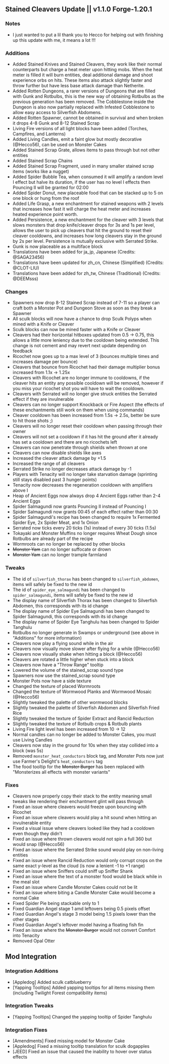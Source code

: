 ## Stained Cleavers Update || v1.1.0 Forge-1.20.1

### Notes
- I just wanted to put a lil thank you to Hecco for helping out with finishing up this update with me, it means a lot !!!

### Additions
- Added Stained Knives and Stained Cleavers, they work like their normal counterparts but charge a heat meter upon hitting mobs.
When the heat meter is filled it will burn entities, deal additional damage and shoot experience orbs on hits. 
These items also attack slightly faster and throw further but have less base attack damage than Netherite.
- Added Rotten Dungeons, a rarer versions of Dungeons that are filled with Gunk and Rotbulbs, this is the new way of
obtaining Rotbulbs as the previous generation has been removed. The Cobblestone inside the Dungeon is also now partially
replaced with Infested Cobblestone to allow easy access to Silverfish Abdomens.
- Added Rotten Spawner, cannot be obtained in survival and when broken it drops 4-8 Gunk and 8-12 Stained Scrap
- Living Fire versions of all light blocks have been added (Torches, Campfires, and Lanterns)
- Added Living Candles, emit a faint glow but mostly decorative (@Hecco56), can be used on Monster Cakes
- Added Stained Scrap Grate, allows items to pass through but not other entities
- Added Stained Scrap Chains
- Added Stained Scrap Fragment, used in many smaller stained scrap items (works like a nugget)
- Added Spider Bubble Tea, when consumed it will amplify a random level I effect but halve its duration, if the user
has no level I effects then Pouncing II will be granted for 02:00
- Added Spider Donut, new placeable food that can be stacked up to 5 on one block or hung from the roof
- Added Life Grasp, a new enchantment for stained weapons with 2 levels that increases how fast it will charge the heat meter and increases
heated experience point worth.
- Added Persistence, a new enchantment for the cleaver with 3 levels that slows monsters that drop knife/cleaver drops 
for 3s and 1s per level, allows the user to pick up cleavers that hit the ground to reset their cleaver cooldowns, and increases how long cleavers 
stay in the ground by 2s per level. Persistence is mutually exclusive with Serrated Strike.
- Gunk is now placeable as a multiface block
- Translations have been added for ja_jp, Japanese (Credits: @SAGA23456)
- Translations have been updated for zh_cn, Chinese (Simplified) (Credits: @CLOT-LIU)
- Translations have been added for zh_tw, Chinese (Traditional) (Credits: @DEEMsss)

### Changes
- Spawners now drop 8-12 Stained Scrap instead of 7-11 so a player can craft both a Monster Pot and Dungeon Stove
  as soon as they break a Spawner
- All sculk blocks will now have a chance to drop Sculk Polyps when mined with a Knife or Cleaver
- Sculk blocks can now be mined faster with a Knife or Cleaver
- Cleavers had their horizontal hitboxes updated from 0.5 -> 0.75, this allows a little more leniency due to the cooldown being extended.
This change is not cement and may revert next update depending on feedback
- Ricochet now goes up to a max level of 3 (bounces multiple times and increases damage per bounce)
- Cleavers that bounce from Ricochet had their damage multiplier bonus increased from 1.1x -> 1.25x
- Cleavers with Ricochet are no longer immune to cooldowns, if the cleaver hits an entity any possible cooldown will
be removed, however if you miss your ricochet shot you will have to wait the cooldown.
- Cleavers with Serrated will no longer give struck entities the Serrated effect if they are invulnerable
- Cleavers can no longer support Knockback or Fire Aspect (the effects of these enchantments still work on them when using commands)
- Cleaver cooldown has been increased from 1.5s -> 2.5s, better be sure to hit those shots ;)
- Cleavers will no longer reset their cooldown when passing through their owner
- Cleavers will not set a cooldown if it has hit the ground after it already has set a cooldown and there are no ricochets left
- Cleavers can now penetrate through shields when thrown at one
- Cleavers can now disable shields like axes
- Increased the cleaver attack damage by +1.5
- Increased the range of all cleavers
- Serrated Strike no longer decreases attack damage by -1
- Players with Tenacity will no longer take starvation damage (sprinting still stays disabled past 3 hunger points)
- Tenacity now decreases the regeneration cooldown with amplifiers above I
- Heap of Ancient Eggs now always drop 4 Ancient Eggs rather than 2-4 Ancient Eggs
- Spider Salmagundi now grants Pouncing II instead of Pouncing I
- Spider Salmagundi now grants 00:45 of each effect rather than 00:30
- Spider Salmagundi's recipe has been changed to require 1x Fermented Spider Eye, 2x Spider Meat, and 1x Onion
- Serrated now ticks every 20 ticks (1s) instead of every 30 ticks (1.5s)
- Tokayaki and Monster Muffins no longer requires Wheat Dough since Rotbulbs are already part of the recipe
- Wormroots can no longer be replaced by other blocks
- ~~Monster Yam~~ can no longer suffocate or drown
- ~~Monster Yam~~ can no longer trample farmland

### Tweaks
- The id of `silverfish_thorax` has been changed to `silverfish_abdomen`, items will safely be fixed to the new id
- The id of `spider_eye_salmagundi` has been changed to `spider_salmagundi`, items will safely be fixed to the new id
- The display name of Silverfish Thorax has been changed to Silverfish Abdomen, this corresponds with its id change
- The display name of Spider Eye Salmagundi has been changed to Spider Salmagundi, this corresponds with its id change
- The display name of Spider Eye Tanghulu has been changed to Spider Tanghulu
- Rotbulbs no longer generate in Swamps or underground (see above in "Additions" for more information)
- Cleavers now play a flying sound while in the air
- Cleavers now visually move slower after flying for a while (@Hecco56)
- Cleavers now visually shake when hitting a block (@Hecco56)
- Cleavers are rotated a little higher when stuck into a block
- Cleavers now have a "Throw Range" tooltip
- Lowered the volume of the stained_scrap sound type
- Spawners now use the stained_scrap sound type
- Monster Pots now have a side texture
- Changed the texture of placed Wormroots
- Changed the texture of Wormwood Planks and Wormwood Mosaic (@Hecco56)
- Slightly tweaked the palette of other wormwood blocks
- Slightly tweaked the palette of Silverfish Abdomen and Silverfish Fried Rice
- Slightly tweaked the texture of Spider Extract and Rancid Reduction
- Slightly tweaked the texture of Rotbulb crops & Rotbulb plants
- Living Fire light level has been increased from 10 -> 12
- Normal candles can no longer be added to Monster Cakes, you must use Living Candles
- Cleavers now stay in the ground for 10s when they stay collided into a block (was 5s)
- Removed `monster_heat_conductors` block tag, and Monster Pots now just use Farmer's Delight's `heat_conductors` tag
- The food tooltip for the ~~Monster Burger~~ has been replaced with "Monsterizes all effects with monster variants"

### Fixes
- Cleavers now properly copy their stack to the entity meaning small tweaks like rendering their enchantment glint will pass through
- Fixed an issue where cleavers would freeze upon bouncing with Ricochet
- Fixed an issue where cleavers would play a hit sound when hitting an invulnerable entity
- Fixed a visual issue where cleavers looked like they had a cooldown even though they didn't
- Fixed an issue where thrown cleavers would not spin a full 360 but would snap (@Hecco56)
- Fixed an issue where the Serrated Strike sound would play on non-living entities
- Fixed an issue where Rancid Reduction would only corrupt crops on the same exact y-level as the cloud (is now a lenient -1 to +1 range)
- Fixed an issue where Sniffers could sniff up Sniffer Shank
- Fixed an issue where the text of a monster food would be black while in the meal slot
- Fixed an issue where Candle Monster Cakes could not be lit
- Fixed an issue where biting a Candle Monster Cake would become a normal Cake
- Fixed Spider Pie being stackable only to 1
- Fixed Guardian Angel stage 1 amd leftovers being 0.5 pixels offset
- Fixed Guardian Angel's stage 3 model being 1.5 pixels lower than the other stages
- Fixed Guardian Angel's leftover model having a floating fish fin
- Fixed an issue where the ~~Monster Burger~~ would not convert Comfort into Tenacity
- Removed Opal Otter

## Mod Integration
### Integration Additions
- [Appledog] Added sculk catblueberry
- [Yapping Tooltips] Added yapping tooltips for all items missing them (including Twilight Forest compatibility items)

### Integration Tweaks
- [Yapping Tooltips] Changed the yapping tooltip of Spider Tanghulu

### Integration Fixes
- [Amendments] Fixed missing model for Monster Cake
- [Appledog] Fixed a missing tooltip translation for sculk dogapples
- [JEED] Fixed an issue that caused the inability to hover over status effects